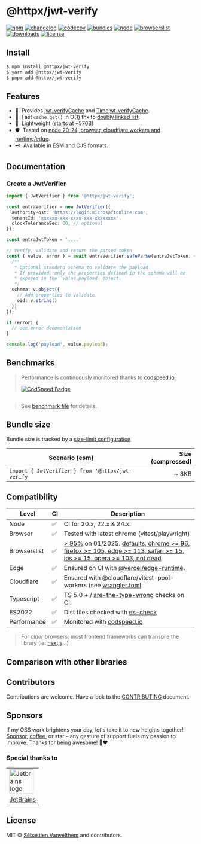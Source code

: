 # @httpx/jwt-verify

[![npm](https://img.shields.io/npm/v/@httpx/jwt-verify?style=for-the-badge&label=Npm&labelColor=444&color=informational)](https://www.npmjs.com/package/@httpx/jwt-verify)
[![changelog](https://img.shields.io/static/v1?label=&message=changelog&logo=github&style=for-the-badge&labelColor=444&color=informational)](https://github.com/belgattitude/httpx/blob/main/packages/jwt-verify/CHANGELOG.md)
[![codecov](https://img.shields.io/codecov/c/github/belgattitude/httpx?logo=codecov&label=Unit&flag=httpx-jwt-verify-unit&style=for-the-badge&labelColor=444)](https://app.codecov.io/gh/belgattitude/httpx/tree/main/packages%2Fjwt-verify)
[![bundles](https://img.shields.io/static/v1?label=&message=esm@treeshake&logo=webpack&style=for-the-badge&labelColor=444&color=informational)](https://github.com/belgattitude/httpx/blob/main/packages/jwt-verify/.size-limit.cjs)
[![node](https://img.shields.io/static/v1?label=Node&message=20%2b&logo=node.js&style=for-the-badge&labelColor=444&color=informational)](#compatibility)
[![browserslist](https://img.shields.io/static/v1?label=Browser&message=%3E96%25&logo=googlechrome&style=for-the-badge&labelColor=444&color=informational)](#compatibility)
[![downloads](https://img.shields.io/npm/dm/@httpx/jwt-verify?style=for-the-badge&labelColor=444)](https://www.npmjs.com/package/@httpx/jwt-verify)
[![license](https://img.shields.io/npm/l/@httpx/jwt-verify?style=for-the-badge&labelColor=444)](https://github.com/belgattitude/httpx/blob/main/LICENSE)

## Install

```bash
$ npm install @httpx/jwt-verify
$ yarn add @httpx/jwt-verify
$ pnpm add @httpx/jwt-verify
```

## Features

- 🖖&nbsp; Provides [jwt-verifyCache](#jwt-verifycache) and [Timejwt-verifyCache](#timejwt-verifycache).
- 🚀&nbsp; Fast `cache.get()` in O(1) thx to [doubly linked list](https://en.wikipedia.org/wiki/Doubly_linked_list).
- 📐&nbsp; Lightweight (starts at [~570B](#bundle-size)) 
- 🛡️&nbsp; Tested on [node 20-24, browser, cloudflare workers and runtime/edge](#compatibility).
- 🗝️&nbsp; Available in ESM and CJS formats.

## Documentation


### Create a JwtVerifier

```typescript
import { JwtVerifier } from '@httpx/jwt-verify';

const entraVerifier = new JwtVerifier({
  authorityHost: 'https://login.microsoftonline.com',
  tenantId: 'xxxxxx-xxx-xxxx-xxx-xxxxxxxx',
  clockToleranceSec: 60, // optional
});

const entraJwtToken = '....'

// Verify, validate and return the parsed token
const { value, error } = await entraVerifier.safeParse(entraJwtToken, {
  /**
   * Optional standard schema to validate the payload
   * If provided, only the properties defined in the schema will be
   * exposed in the `value.payload` object.
   */
  schema: v.object({
    // Add properties to validate  
    oid: v.string()    
  })
});

if (error) {
  // see error documentation  
}

console.log('payload', value.payload);
```

## Benchmarks

> Performance is continuously monitored thanks to [codspeed.io](https://codspeed.io/belgattitude/httpx). 
>
> [![CodSpeed Badge](https://img.shields.io/endpoint?url=https://codspeed.io/badge.json)](https://codspeed.io/belgattitude/httpx)

```

```

> See [benchmark file](https://github.com/belgattitude/httpx/blob/main/packages/jwt-verify/bench) for details.

## Bundle size

Bundle size is tracked by a [size-limit configuration](https://github.com/belgattitude/httpx/blob/main/packages/jwt-verify/.size-limit.ts)

| Scenario (esm)                                   | Size (compressed) |
|--------------------------------------------------|------------------:|
| `import { JwtVerifier } from '@httpx/jwt-verify` |             ~ 8KB |

## Compatibility

| Level        | CI | Description                                                                                                                                                                                                                                                                                                                                                                              |
|--------------|----|------------------------------------------------------------------------------------------------------------------------------------------------------------------------------------------------------------------------------------------------------------------------------------------------------------------------------------------------------------------------------------------|  
| Node         | ✅  | CI for 20.x, 22.x & 24.x.                                                                                                                                                                                                                                                                                                                                                                |
| Browser      | ✅  | Tested with latest chrome (vitest/playwright)                                                                                                                                                                                                                                                                                                                                            |
| Browserslist | ✅  | [> 95%](https://browserslist.dev/?q=ZGVmYXVsdHMsIGNocm9tZSA%2BPSA5NiwgZmlyZWZveCA%2BPSAxMDUsIGVkZ2UgPj0gMTEzLCBzYWZhcmkgPj0gMTUsIGlvcyA%2BPSAxNSwgb3BlcmEgPj0gMTAzLCBub3QgZGVhZA%3D%3D) on 01/2025. [defaults, chrome >= 96, firefox >= 105, edge >= 113, safari >= 15, ios >= 15, opera >= 103, not dead](https://github.com/belgattitude/httpx/blob/main/packages/jwt-verify/.browserslistrc) |
| Edge         | ✅  | Ensured on CI with [@vercel/edge-runtime](https://github.com/vercel/edge-runtime).                                                                                                                                                                                                                                                                                                       | 
| Cloudflare   | ✅  | Ensured with @cloudflare/vitest-pool-workers (see [wrangler.toml](https://github.com/belgattitude/httpx/blob/main/devtools/vitest/wrangler.toml)                                                                                                                                                                                                                                         |
| Typescript   | ✅  | TS 5.0 + / [are-the-type-wrong](https://github.com/arethetypeswrong/arethetypeswrong.github.io) checks on CI.                                                                                                                                                                                                                                                                            |
| ES2022       | ✅  | Dist files checked with [es-check](https://github.com/yowainwright/es-check)                                                                                                                                                                                                                                                                                                             |
| Performance  | ✅  | Monitored with [codspeed.io](https://codspeed.io/belgattitude/httpx)                                                                                                                                                                                                                                                                                                                     |

> For _older_ browsers: most frontend frameworks can transpile the library (ie: [nextjs](https://nextjs.org/docs/app/api-reference/next-config-js/transpilePackages)...)

## Comparison with other libraries

## Contributors

Contributions are welcome. Have a look to the [CONTRIBUTING](https://github.com/belgattitude/httpx/blob/main/CONTRIBUTING.md) document.

## Sponsors

If my OSS work brightens your day, let's take it to new heights together!
[Sponsor](<[sponsorship](https://github.com/sponsors/belgattitude)>), [coffee](<(https://ko-fi.com/belgattitude)>),
or star – any gesture of support fuels my passion to improve. Thanks for being awesome! 🙏❤️

### Special thanks to

<table>
  <tr>
    <td>
      <a href="https://www.jetbrains.com/?ref=belgattitude" target="_blank">
         <img width="65" src="https://asset.brandfetch.io/idarKiKkI-/id53SttZhi.jpeg" alt="Jetbrains logo" />
      </a>
    </td>
  </tr>
  <tr>
    <td align="center">
      <a href="https://www.jetbrains.com/?ref=belgattitude" target="_blank">JetBrains</a>
    </td>
   </tr>
</table>

## License

MIT © [Sébastien Vanvelthem](https://github.com/belgattitude) and contributors.

